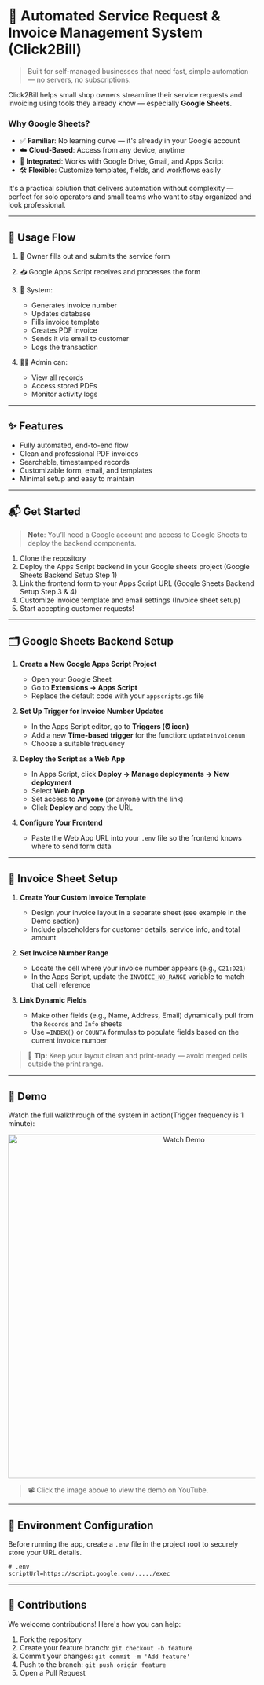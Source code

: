 # 🧾 Automated Service Request & Invoice Management System (Click2Bill)

> Built for self-managed businesses that need fast, simple automation — no servers, no subscriptions.

Click2Bill helps small shop owners streamline their service requests and invoicing using tools they already know — especially **Google Sheets**.

### Why Google Sheets?

- ✅ **Familiar**: No learning curve — it's already in your Google account  
- ☁️ **Cloud-Based**: Access from any device, anytime  
- 🔗 **Integrated**: Works with Google Drive, Gmail, and Apps Script  
- 🛠️ **Flexible**: Customize templates, fields, and workflows easily

It's a practical solution that delivers automation without complexity — perfect for solo operators and small teams who want to stay organized and look professional.

---

## 🔁 Usage Flow

1. 🧑 Owner fills out and submits the service form  
2. 📥 Google Apps Script receives and processes the form  
3. 🧾 System:
   - Generates invoice number  
   - Updates database  
   - Fills invoice template  
   - Creates PDF invoice  
   - Sends it via email to customer
   - Logs the transaction  

4. 🧑‍💼 Admin can:
   - View all records
   - Access stored PDFs
   - Monitor activity logs
  
---

## ✨ Features

- Fully automated, end-to-end flow
- Clean and professional PDF invoices
- Searchable, timestamped records
- Customizable form, email, and templates
- Minimal setup and easy to maintain

---


## 📬 Get Started

> **Note**: You’ll need a Google account and access to Google Sheets to deploy the backend components.

1. Clone the repository
2. Deploy the Apps Script backend in your Google sheets project (Google Sheets Backend Setup Step 1)
3. Link the frontend form to your Apps Script URL (Google Sheets Backend Setup Step 3 & 4)
4. Customize invoice template and email settings (Invoice sheet setup)
5. Start accepting customer requests!

---
## 🗂️ Google Sheets Backend Setup

1. **Create a New Google Apps Script Project**
   - Open your Google Sheet
   - Go to **Extensions → Apps Script**
   - Replace the default code with your `appscripts.gs` file

2. **Set Up Trigger for Invoice Number Updates**
   - In the Apps Script editor, go to **Triggers (⏰ icon)**  
   - Add a new **Time-based trigger** for the function: `updateinvoicenum`  
   - Choose a suitable frequency 

3. **Deploy the Script as a Web App**
   - In Apps Script, click **Deploy → Manage deployments → New deployment**
   - Select **Web App**
   - Set access to **Anyone** (or anyone with the link)
   - Click **Deploy** and copy the URL

4. **Configure Your Frontend**
   - Paste the Web App URL into your `.env` file so the frontend knows where to send form data

---

## 🧾 Invoice Sheet Setup

1. **Create Your Custom Invoice Template**
   - Design your invoice layout in a separate sheet (see example in the Demo section)
   - Include placeholders for customer details, service info, and total amount

2. **Set Invoice Number Range**
   - Locate the cell where your invoice number appears (e.g., `C21:D21`)
   - In the Apps Script, update the `INVOICE_NO_RANGE` variable to match that cell reference

3. **Link Dynamic Fields**
   - Make other fields (e.g., Name, Address, Email) dynamically pull from the `Records` and `Info` sheets
   - Use `=INDEX()` or `COUNTA` formulas to populate fields based on the current invoice number

> 📌 **Tip:** Keep your layout clean and print-ready — avoid merged cells outside the print range.

---

## 🎥 Demo

Watch the full walkthrough of the system in action(Trigger frequency is 1 minute):

<p align="center">
   
  <a href="https://www.youtube.com/watch?v=ClR6fcAHaEU" target="_blank">
    <img src="https://img.youtube.com/vi/ClR6fcAHaEU/hqdefault.jpg" alt="Watch Demo" width="700"/>
  </a>
</p>

> 📽️ Click the image above to view the demo on YouTube.

---



## 🔐 Environment Configuration

Before running the app, create a `.env` file in the project root to securely store your URL details.

``` env
# .env
scriptUrl=https://script.google.com/...../exec

```

---

## 🤝 Contributions

We welcome contributions! Here's how you can help:

1. Fork the repository
2. Create your feature branch: `git checkout -b feature`
3. Commit your changes: `git commit -m 'Add feature'`
4. Push to the branch: `git push origin feature`
5. Open a Pull Request

